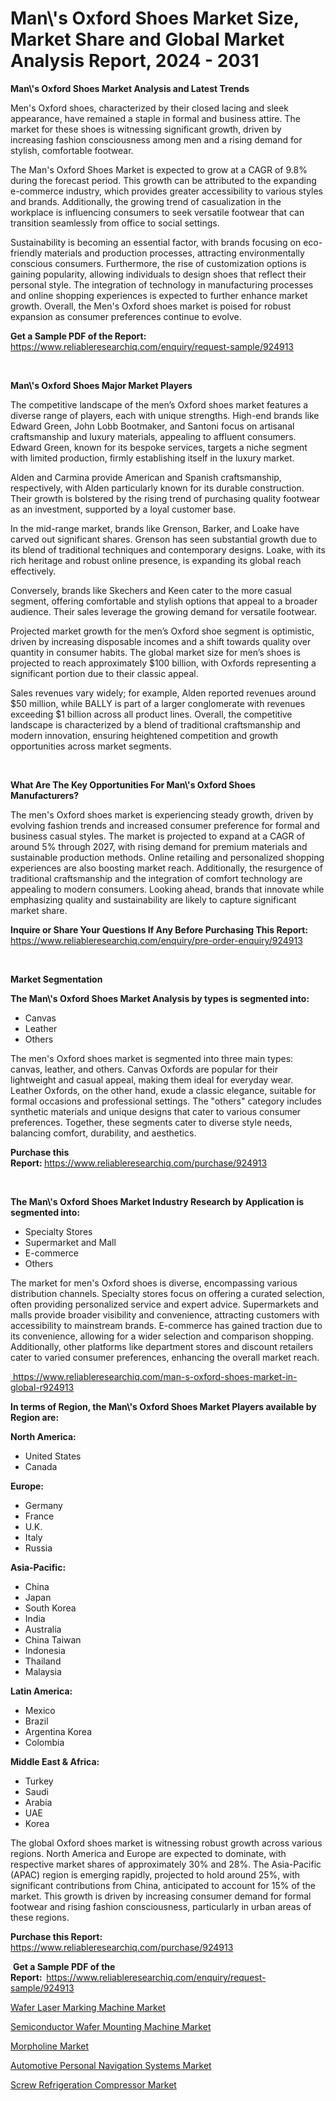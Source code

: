 <p><h1>Man\'s Oxford Shoes Market Size, Market Share and Global Market Analysis Report, 2024 - 2031</h1></p><p><strong>Man\'s Oxford Shoes Market Analysis and Latest Trends</strong></p>
<p><p>Men's Oxford shoes, characterized by their closed lacing and sleek appearance, have remained a staple in formal and business attire. The market for these shoes is witnessing significant growth, driven by increasing fashion consciousness among men and a rising demand for stylish, comfortable footwear. </p><p>The Man's Oxford Shoes Market is expected to grow at a CAGR of 9.8% during the forecast period. This growth can be attributed to the expanding e-commerce industry, which provides greater accessibility to various styles and brands. Additionally, the growing trend of casualization in the workplace is influencing consumers to seek versatile footwear that can transition seamlessly from office to social settings.</p><p>Sustainability is becoming an essential factor, with brands focusing on eco-friendly materials and production processes, attracting environmentally conscious consumers. Furthermore, the rise of customization options is gaining popularity, allowing individuals to design shoes that reflect their personal style. The integration of technology in manufacturing processes and online shopping experiences is expected to further enhance market growth. Overall, the Men's Oxford shoes market is poised for robust expansion as consumer preferences continue to evolve.</p></p>
<p><strong>Get a Sample PDF of the Report:&nbsp;</strong> <a href="https://www.reliableresearchiq.com/enquiry/request-sample/924913?utm_campaign=1102&utm_medium=2&utm_source=Github&utm_content=ia&utm_term=02102024&utm_id=mans-oxford-shoes">https://www.reliableresearchiq.com/enquiry/request-sample/924913</a></p>
<p>&nbsp;</p>
<p><strong>Man\'s Oxford Shoes Major Market Players</strong></p>
<p><p>The competitive landscape of the men’s Oxford shoes market features a diverse range of players, each with unique strengths. High-end brands like Edward Green, John Lobb Bootmaker, and Santoni focus on artisanal craftsmanship and luxury materials, appealing to affluent consumers. Edward Green, known for its bespoke services, targets a niche segment with limited production, firmly establishing itself in the luxury market.</p><p>Alden and Carmina provide American and Spanish craftsmanship, respectively, with Alden particularly known for its durable construction. Their growth is bolstered by the rising trend of purchasing quality footwear as an investment, supported by a loyal customer base. </p><p>In the mid-range market, brands like Grenson, Barker, and Loake have carved out significant shares. Grenson has seen substantial growth due to its blend of traditional techniques and contemporary designs. Loake, with its rich heritage and robust online presence, is expanding its global reach effectively.</p><p>Conversely, brands like Skechers and Keen cater to the more casual segment, offering comfortable and stylish options that appeal to a broader audience. Their sales leverage the growing demand for versatile footwear.</p><p>Projected market growth for the men’s Oxford shoe segment is optimistic, driven by increasing disposable incomes and a shift towards quality over quantity in consumer habits. The global market size for men’s shoes is projected to reach approximately $100 billion, with Oxfords representing a significant portion due to their classic appeal.</p><p>Sales revenues vary widely; for example, Alden reported revenues around $50 million, while BALLY is part of a larger conglomerate with revenues exceeding $1 billion across all product lines. Overall, the competitive landscape is characterized by a blend of traditional craftsmanship and modern innovation, ensuring heightened competition and growth opportunities across market segments.</p></p>
<p>&nbsp;</p>
<p><strong>What Are The Key Opportunities For Man\'s Oxford Shoes Manufacturers?</strong></p>
<p><p>The men's Oxford shoes market is experiencing steady growth, driven by evolving fashion trends and increased consumer preference for formal and business casual styles. The market is projected to expand at a CAGR of around 5% through 2027, with rising demand for premium materials and sustainable production methods. Online retailing and personalized shopping experiences are also boosting market reach. Additionally, the resurgence of traditional craftsmanship and the integration of comfort technology are appealing to modern consumers. Looking ahead, brands that innovate while emphasizing quality and sustainability are likely to capture significant market share.</p></p>
<p><strong>Inquire or Share Your Questions If Any Before Purchasing This Report:</strong> <a href="https://www.reliableresearchiq.com/enquiry/pre-order-enquiry/924913?utm_campaign=1102&utm_medium=2&utm_source=Github&utm_content=ia&utm_term=02102024&utm_id=mans-oxford-shoes">https://www.reliableresearchiq.com/enquiry/pre-order-enquiry/924913</a></p>
<p>&nbsp;</p>
<p><strong>Market Segmentation</strong></p>
<p><strong>The Man\'s Oxford Shoes Market Analysis by types is segmented into:</strong></p>
<p><ul><li>Canvas</li><li>Leather</li><li>Others</li></ul></p>
<p><p>The men's Oxford shoes market is segmented into three main types: canvas, leather, and others. Canvas Oxfords are popular for their lightweight and casual appeal, making them ideal for everyday wear. Leather Oxfords, on the other hand, exude a classic elegance, suitable for formal occasions and professional settings. The "others" category includes synthetic materials and unique designs that cater to various consumer preferences. Together, these segments cater to diverse style needs, balancing comfort, durability, and aesthetics.</p></p>
<p><strong>Purchase this Report:&nbsp;</strong><a href="https://www.reliableresearchiq.com/purchase/924913?utm_campaign=1102&utm_medium=2&utm_source=Github&utm_content=ia&utm_term=02102024&utm_id=mans-oxford-shoes">https://www.reliableresearchiq.com/purchase/924913</a></p>
<p>&nbsp;</p>
<p><strong>The Man\'s Oxford Shoes Market Industry Research by Application is segmented into:</strong></p>
<p><ul><li>Specialty Stores</li><li>Supermarket and Mall</li><li>E-commerce</li><li>Others</li></ul></p>
<p><p>The market for men's Oxford shoes is diverse, encompassing various distribution channels. Specialty stores focus on offering a curated selection, often providing personalized service and expert advice. Supermarkets and malls provide broader visibility and convenience, attracting customers with accessibility to mainstream brands. E-commerce has gained traction due to its convenience, allowing for a wider selection and comparison shopping. Additionally, other platforms like department stores and discount retailers cater to varied consumer preferences, enhancing the overall market reach.</p></p>
<p><a href="https://www.reliableresearchiq.com/man-s-oxford-shoes-market-in-global-r924913?utm_campaign=1102&utm_medium=2&utm_source=Github&utm_content=ia&utm_term=02102024&utm_id=mans-oxford-shoes">&nbsp;https://www.reliableresearchiq.com/man-s-oxford-shoes-market-in-global-r924913</a></p>
<p><strong>In terms of Region, the Man\'s Oxford Shoes Market Players available by Region are:</strong></p>
<p>
    <p> <strong> North America: </strong>
        <ul>
            <li>United States</li>
            <li>Canada</li>
        </ul>
        </p> 
    <p> <strong> Europe: </strong>
        <ul>
            <li>Germany</li>
            <li>France</li>
            <li>U.K.</li>
            <li>Italy</li>
            <li>Russia</li>
        </ul>
        </p> 
    <p> <strong> Asia-Pacific: </strong>
        <ul>
            <li>China</li>
            <li>Japan</li>
            <li>South Korea</li>
            <li>India</li>
            <li>Australia</li>
            <li>China Taiwan</li>
            <li>Indonesia</li>
            <li>Thailand</li>
            <li>Malaysia</li>
        </ul>
        </p> 
    <p> <strong> Latin America: </strong>
        <ul>
            <li>Mexico</li>
            <li>Brazil</li>
            <li>Argentina Korea</li>
            <li>Colombia</li>
        </ul>
        </p> 
    <p> <strong> Middle East & Africa: </strong>
        <ul>
            <li>Turkey</li>
            <li>Saudi</li>
            <li>Arabia</li>
            <li>UAE</li>
            <li>Korea</li>
        </ul>
    </p>
    </p>
<p><p>The global Oxford shoes market is witnessing robust growth across various regions. North America and Europe are expected to dominate, with respective market shares of approximately 30% and 28%. The Asia-Pacific (APAC) region is emerging rapidly, projected to hold around 25%, with significant contributions from China, anticipated to account for 15% of the market. This growth is driven by increasing consumer demand for formal footwear and rising fashion consciousness, particularly in urban areas of these regions.</p></p>
<p><strong>Purchase this Report: </strong><a href="https://www.reliableresearchiq.com/purchase/924913?utm_campaign=1102&utm_medium=2&utm_source=Github&utm_content=ia&utm_term=02102024&utm_id=mans-oxford-shoes">https://www.reliableresearchiq.com/purchase/924913</a></p>
<p>&nbsp;<strong>Get a Sample PDF of the Report:&nbsp;&nbsp;</strong><a href="https://www.reliableresearchiq.com/enquiry/request-sample/924913?utm_campaign=1102&utm_medium=2&utm_source=Github&utm_content=ia&utm_term=02102024&utm_id=mans-oxford-shoes">https://www.reliableresearchiq.com/enquiry/request-sample/924913</a></p>
<p><strong></strong></p>
<p><p><a href="https://issuu.com/reportprime-2/docs/wafer-laser-marking-machine-market-_e59f59246dc86c?utm_campaign=1102&utm_medium=2&utm_source=Github&utm_content=ia&utm_term=02102024&utm_id=mans-oxford-shoes">Wafer Laser Marking Machine Market</a></p><p><a href="https://issuu.com/reportprime-2/docs/semiconductor-wafer-mounting-machin_a100e569a23174?utm_campaign=1102&utm_medium=2&utm_source=Github&utm_content=ia&utm_term=02102024&utm_id=mans-oxford-shoes">Semiconductor Wafer Mounting Machine Market</a></p><p><a href="https://www.linkedin.com/pulse/morpholine-market-overview-global-trends-future-prospects-efkef?utm_campaign=1102&utm_medium=2&utm_source=Github&utm_content=ia&utm_term=02102024&utm_id=mans-oxford-shoes">Morpholine Market</a></p><p><a href="https://github.com/jshortgtq/Market-Research-Report-List-1/blob/main/automotive-personal-navigation-systems-market.md?utm_campaign=1102&utm_medium=2&utm_source=Github&utm_content=ia&utm_term=02102024&utm_id=mans-oxford-shoes">Automotive Personal Navigation Systems Market</a></p><p><a href="https://www.linkedin.com/pulse/screw-refrigeration-compressor-market-emerging-trends-future-oaf6f?utm_campaign=1102&utm_medium=2&utm_source=Github&utm_content=ia&utm_term=02102024&utm_id=mans-oxford-shoes">Screw Refrigeration Compressor Market</a></p></p>